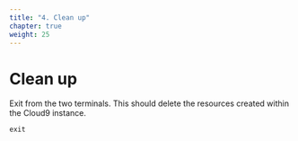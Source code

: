 ```yaml
---
title: "4. Clean up"
chapter: true
weight: 25
---
```


# Clean up

Exit from the two terminals. This should delete the resources created within the Cloud9 instance.

```
exit
```


